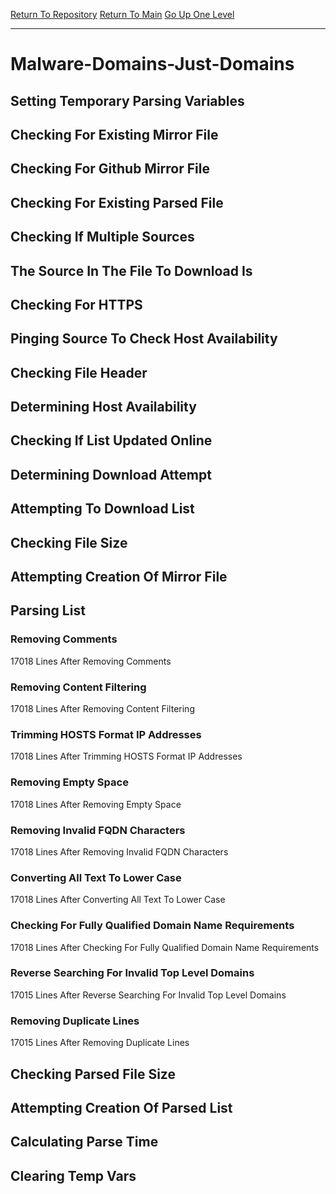 [Return To Repository](https://github.com/deathbybandaid/piholeparser/)
[Return To Main](https://github.com/deathbybandaid/piholeparser/blob/master/RecentRunLogs/Mainlog.md)
[Go Up One Level](https://github.com/deathbybandaid/piholeparser/blob/master/RecentRunLogs/TopLevelScripts/30-Processing-Blacklists.md)
____________________________________
# Malware-Domains-Just-Domains
## Setting Temporary Parsing Variables
## Checking For Existing Mirror File
## Checking For Github Mirror File
## Checking For Existing Parsed File
## Checking If Multiple Sources
## The Source In The File To Download Is
## Checking For HTTPS
## Pinging Source To Check Host Availability
## Checking File Header
## Determining Host Availability
## Checking If List Updated Online
## Determining Download Attempt
## Attempting To Download List
## Checking File Size
## Attempting Creation Of Mirror File
## Parsing List
### Removing Comments
17018 Lines After Removing Comments
### Removing Content Filtering
17018 Lines After Removing Content Filtering
### Trimming HOSTS Format IP Addresses
17018 Lines After Trimming HOSTS Format IP Addresses
### Removing Empty Space
17018 Lines After Removing Empty Space
### Removing Invalid FQDN Characters
17018 Lines After Removing Invalid FQDN Characters
### Converting All Text To Lower Case
17018 Lines After Converting All Text To Lower Case
### Checking For Fully Qualified Domain Name Requirements
17018 Lines After Checking For Fully Qualified Domain Name Requirements
### Reverse Searching For Invalid Top Level Domains
17015 Lines After Reverse Searching For Invalid Top Level Domains
### Removing Duplicate Lines
17015 Lines After Removing Duplicate Lines
## Checking Parsed File Size
## Attempting Creation Of Parsed List
## Calculating Parse Time
## Clearing Temp Vars
